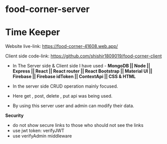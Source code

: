 # food-corner-server
# Time Keeper

Website live-link: https://food-corner-41608.web.app/

Client side code-link: https://github.com/shishir1809019/food-corner-client

- In The Server side & Client side I have used - **MongoDB || Node || Express || React || React router || React Bootstrap || Material UI || Firebase || Firebase idToken || ContextApi || CSS & HTML**

- In the server side CRUD operation mainly focused.
- Here get , post, delete , put api was being used.
- By using this server user and admin can modify their data.

**Security**
- do not show secure links to those who should not see the links
- use jwt token: verifyJWT
- use verifyAdmin middleware
